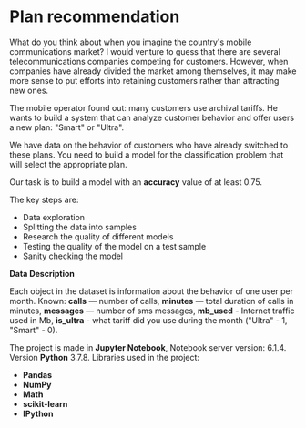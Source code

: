 # Plan recommendation

What do you think about when you imagine the country's mobile communications market? I would venture to guess that there are several telecommunications companies competing for customers. However, when companies have already divided the market among themselves, it may make more sense to put efforts into retaining customers rather than attracting new ones.

The mobile operator found out: many customers use archival tariffs. He wants to build a system that can analyze customer behavior and offer users a new plan: "Smart" or "Ultra".

We have data on the behavior of customers who have already switched to these plans. You need to build a model for the classification problem that will select the appropriate plan.

Our task is to build a model with an **accuracy** value of at least 0.75.

The key steps are:
* Data exploration
* Splitting the data into samples
* Research the quality of different models
* Testing the quality of the model on a test sample
* Sanity checking the model

**Data Description**

Each object in the dataset is information about the behavior of one user per month. Known:
**calls** — number of calls,
**minutes** — total duration of calls in minutes,
**messages** — number of sms messages,
**mb_used** - Internet traffic used in Mb,
**is_ultra** - what tariff did you use during the month ("Ultra" - 1, "Smart" - 0).


The project is made in **Jupyter Notebook**, Notebook server version: 6.1.4. Version **Python** 3.7.8.
Libraries used in the project:
* **Pandas**
* **NumPy**
* **Math**
* **scikit-learn**
* **IPython**
